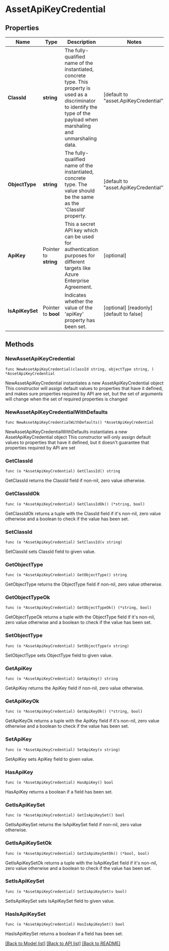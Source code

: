 # AssetApiKeyCredential

## Properties

Name | Type | Description | Notes
------------ | ------------- | ------------- | -------------
**ClassId** | **string** | The fully-qualified name of the instantiated, concrete type. This property is used as a discriminator to identify the type of the payload when marshaling and unmarshaling data. | [default to "asset.ApiKeyCredential"]
**ObjectType** | **string** | The fully-qualified name of the instantiated, concrete type. The value should be the same as the &#39;ClassId&#39; property. | [default to "asset.ApiKeyCredential"]
**ApiKey** | Pointer to **string** | This a secret API key which can be used for authentication purposes for different targets like Azure Enterprise Agreement. | [optional] 
**IsApiKeySet** | Pointer to **bool** | Indicates whether the value of the &#39;apiKey&#39; property has been set. | [optional] [readonly] [default to false]

## Methods

### NewAssetApiKeyCredential

`func NewAssetApiKeyCredential(classId string, objectType string, ) *AssetApiKeyCredential`

NewAssetApiKeyCredential instantiates a new AssetApiKeyCredential object
This constructor will assign default values to properties that have it defined,
and makes sure properties required by API are set, but the set of arguments
will change when the set of required properties is changed

### NewAssetApiKeyCredentialWithDefaults

`func NewAssetApiKeyCredentialWithDefaults() *AssetApiKeyCredential`

NewAssetApiKeyCredentialWithDefaults instantiates a new AssetApiKeyCredential object
This constructor will only assign default values to properties that have it defined,
but it doesn't guarantee that properties required by API are set

### GetClassId

`func (o *AssetApiKeyCredential) GetClassId() string`

GetClassId returns the ClassId field if non-nil, zero value otherwise.

### GetClassIdOk

`func (o *AssetApiKeyCredential) GetClassIdOk() (*string, bool)`

GetClassIdOk returns a tuple with the ClassId field if it's non-nil, zero value otherwise
and a boolean to check if the value has been set.

### SetClassId

`func (o *AssetApiKeyCredential) SetClassId(v string)`

SetClassId sets ClassId field to given value.


### GetObjectType

`func (o *AssetApiKeyCredential) GetObjectType() string`

GetObjectType returns the ObjectType field if non-nil, zero value otherwise.

### GetObjectTypeOk

`func (o *AssetApiKeyCredential) GetObjectTypeOk() (*string, bool)`

GetObjectTypeOk returns a tuple with the ObjectType field if it's non-nil, zero value otherwise
and a boolean to check if the value has been set.

### SetObjectType

`func (o *AssetApiKeyCredential) SetObjectType(v string)`

SetObjectType sets ObjectType field to given value.


### GetApiKey

`func (o *AssetApiKeyCredential) GetApiKey() string`

GetApiKey returns the ApiKey field if non-nil, zero value otherwise.

### GetApiKeyOk

`func (o *AssetApiKeyCredential) GetApiKeyOk() (*string, bool)`

GetApiKeyOk returns a tuple with the ApiKey field if it's non-nil, zero value otherwise
and a boolean to check if the value has been set.

### SetApiKey

`func (o *AssetApiKeyCredential) SetApiKey(v string)`

SetApiKey sets ApiKey field to given value.

### HasApiKey

`func (o *AssetApiKeyCredential) HasApiKey() bool`

HasApiKey returns a boolean if a field has been set.

### GetIsApiKeySet

`func (o *AssetApiKeyCredential) GetIsApiKeySet() bool`

GetIsApiKeySet returns the IsApiKeySet field if non-nil, zero value otherwise.

### GetIsApiKeySetOk

`func (o *AssetApiKeyCredential) GetIsApiKeySetOk() (*bool, bool)`

GetIsApiKeySetOk returns a tuple with the IsApiKeySet field if it's non-nil, zero value otherwise
and a boolean to check if the value has been set.

### SetIsApiKeySet

`func (o *AssetApiKeyCredential) SetIsApiKeySet(v bool)`

SetIsApiKeySet sets IsApiKeySet field to given value.

### HasIsApiKeySet

`func (o *AssetApiKeyCredential) HasIsApiKeySet() bool`

HasIsApiKeySet returns a boolean if a field has been set.


[[Back to Model list]](../README.md#documentation-for-models) [[Back to API list]](../README.md#documentation-for-api-endpoints) [[Back to README]](../README.md)


